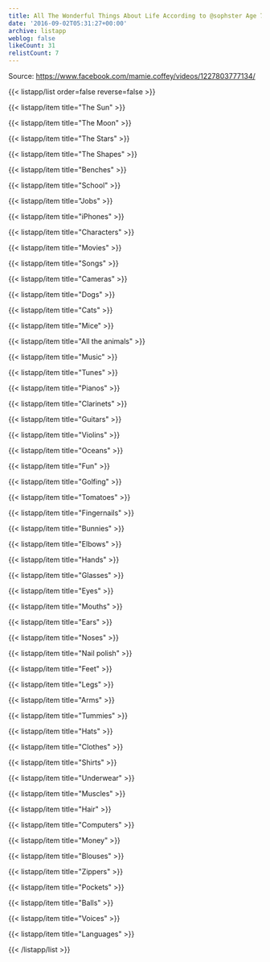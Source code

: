 ```yaml
---
title: All The Wonderful Things About Life According to @sophster Age 7
date: '2016-09-02T05:31:27+00:00'
archive: listapp
weblog: false
likeCount: 31
relistCount: 7
---
```


Source: https://www.facebook.com/mamie.coffey/videos/1227803777134/

<!--more-->

{{< listapp/list order=false reverse=false >}}

   {{< listapp/item title="The Sun" >}}

   {{< listapp/item title="The Moon" >}}

   {{< listapp/item title="The Stars" >}}

   {{< listapp/item title="The Shapes" >}}

   {{< listapp/item title="Benches" >}}

   {{< listapp/item title="School" >}}

   {{< listapp/item title="Jobs" >}}

   {{< listapp/item title="iPhones" >}}

   {{< listapp/item title="Characters" >}}

   {{< listapp/item title="Movies" >}}

   {{< listapp/item title="Songs" >}}

   {{< listapp/item title="Cameras" >}}

   {{< listapp/item title="Dogs" >}}

   {{< listapp/item title="Cats" >}}

   {{< listapp/item title="Mice" >}}

   {{< listapp/item title="All the animals" >}}

   {{< listapp/item title="Music" >}}

   {{< listapp/item title="Tunes" >}}

   {{< listapp/item title="Pianos" >}}

   {{< listapp/item title="Clarinets" >}}

   {{< listapp/item title="Guitars" >}}

   {{< listapp/item title="Violins" >}}

   {{< listapp/item title="Oceans" >}}

   {{< listapp/item title="Fun" >}}

   {{< listapp/item title="Golfing" >}}

   {{< listapp/item title="Tomatoes" >}}

   {{< listapp/item title="Fingernails" >}}

   {{< listapp/item title="Bunnies" >}}

   {{< listapp/item title="Elbows" >}}

   {{< listapp/item title="Hands" >}}

   {{< listapp/item title="Glasses" >}}

   {{< listapp/item title="Eyes" >}}

   {{< listapp/item title="Mouths" >}}

   {{< listapp/item title="Ears" >}}

   {{< listapp/item title="Noses" >}}

   {{< listapp/item title="Nail polish" >}}

   {{< listapp/item title="Feet" >}}

   {{< listapp/item title="Legs" >}}

   {{< listapp/item title="Arms" >}}

   {{< listapp/item title="Tummies" >}}

   {{< listapp/item title="Hats" >}}

   {{< listapp/item title="Clothes" >}}

   {{< listapp/item title="Shirts" >}}

   {{< listapp/item title="Underwear" >}}

   {{< listapp/item title="Muscles" >}}

   {{< listapp/item title="Hair" >}}

   {{< listapp/item title="Computers" >}}

   {{< listapp/item title="Money" >}}

   {{< listapp/item title="Blouses" >}}

   {{< listapp/item title="Zippers" >}}

   {{< listapp/item title="Pockets" >}}

   {{< listapp/item title="Balls" >}}

   {{< listapp/item title="Voices" >}}

   {{< listapp/item title="Languages" >}}

{{< /listapp/list >}}
